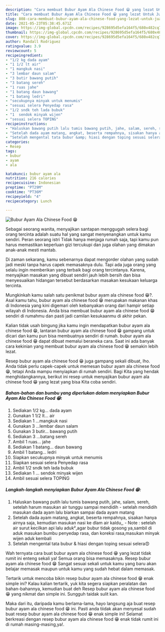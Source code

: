 ```yaml
---
description: "Cara membuat Bubur Ayam Ala Chinese Food 😁 yang lezat Untuk Jualan"
title: "Cara membuat Bubur Ayam Ala Chinese Food 😁 yang lezat Untuk Jualan"
slug: 808-cara-membuat-bubur-ayam-ala-chinese-food-yang-lezat-untuk-jualan
date: 2021-05-23T05:38:45.671Z
image: https://img-global.cpcdn.com/recipes/928695d5efa164f5/680x482cq70/bubur-ayam-ala-chinese-food-😁-foto-resep-utama.jpg
thumbnail: https://img-global.cpcdn.com/recipes/928695d5efa164f5/680x482cq70/bubur-ayam-ala-chinese-food-😁-foto-resep-utama.jpg
cover: https://img-global.cpcdn.com/recipes/928695d5efa164f5/680x482cq70/bubur-ayam-ala-chinese-food-😁-foto-resep-utama.jpg
author: Randall Rodriguez
ratingvalue: 3.9
reviewcount: 5
recipeingredient:
- "1/2 kg dada ayam"
- "1 1/2 lt air"
- "1 mangkuk nasi"
- "3 lembar daun salam"
- "3 butir bawang putih"
- "3 batang sereh"
- "1 ruas jahe"
- "1 batang daun bawang"
- "1 batang ledri"
- "secukupnya minyak untuk menumis"
- "sesuai selera Penyedap rasa"
- "1/2 sndk teh lada bubuk"
- "1  sendok minyak wijen"
- "sesuai selera TOPING"
recipeinstructions:
- "Haluskan bawang putih lalu tumis bawang putih, jahe, salam, sereh, setelah harum masukan air tunggu sampai mendidih setelah mendidih masukan dada ayam lalu biarkan sampai dada ayam matang"
- "Setelah dada ayam matang, angkat, beserta rempahnya, sisakan hanya airnya saja, kemudian masukan nasi ke dlam air kaldu,, Note : setelah air surut kecilkan api lalu aduk²,agar bubur tidak gosong ya,sambil di aduk masukan bumbu penyedap rasa, dan koreksi rasa,masukan minyak wijen aduk kembali"
- "Setelah mengental tata bubur &amp; hiasi dengan toping sesuai selera😍"
categories:
- Resep
tags:
- bubur
- ayam
- ala

katakunci: bubur ayam ala 
nutrition: 216 calories
recipecuisine: Indonesian
preptime: "PT29M"
cooktime: "PT36M"
recipeyield: "4"
recipecategory: Lunch

---
```



![Bubur Ayam Ala Chinese Food 😁](https://img-global.cpcdn.com/recipes/928695d5efa164f5/680x482cq70/bubur-ayam-ala-chinese-food-😁-foto-resep-utama.jpg)

Sebagai seorang wanita, menyajikan santapan menggugah selera bagi orang tercinta adalah suatu hal yang sangat menyenangkan untuk kamu sendiri. Peran seorang istri Tidak hanya menjaga rumah saja, tapi kamu pun harus memastikan keperluan gizi tercukupi dan juga olahan yang dimakan anak-anak mesti mantab.

Di zaman  sekarang, kamu sebenarnya dapat mengorder olahan yang sudah jadi meski tanpa harus capek memasaknya dulu. Tapi ada juga orang yang selalu ingin memberikan yang terbaik bagi orang tercintanya. Karena, menyajikan masakan yang dibuat sendiri jauh lebih bersih dan bisa menyesuaikan hidangan tersebut berdasarkan masakan kesukaan keluarga tercinta. 



Mungkinkah kamu salah satu penikmat bubur ayam ala chinese food 😁?. Asal kamu tahu, bubur ayam ala chinese food 😁 merupakan makanan khas di Indonesia yang kini digemari oleh kebanyakan orang dari hampir setiap wilayah di Indonesia. Anda bisa membuat bubur ayam ala chinese food 😁 sendiri di rumahmu dan pasti jadi camilan kesukaanmu di akhir pekan.

Kalian tidak usah bingung jika kamu ingin mendapatkan bubur ayam ala chinese food 😁, lantaran bubur ayam ala chinese food 😁 gampang untuk dicari dan kamu pun bisa membuatnya sendiri di rumah. bubur ayam ala chinese food 😁 dapat dibuat memalui beraneka cara. Saat ini ada banyak cara kekinian yang membuat bubur ayam ala chinese food 😁 semakin lebih lezat.

Resep bubur ayam ala chinese food 😁 juga gampang sekali dibuat, lho. Anda tidak perlu capek-capek untuk memesan bubur ayam ala chinese food 😁, tetapi Anda mampu menyiapkan di rumah sendiri. Bagi Kita yang hendak menghidangkannya, berikut ini resep untuk menyajikan bubur ayam ala chinese food 😁 yang lezat yang bisa Kita coba sendiri.

<!--inarticleads1-->

##### Bahan-bahan dan bumbu yang diperlukan dalam menyiapkan Bubur Ayam Ala Chinese Food 😁:

1. Sediakan 1/2 kg... dada ayam
1. Gunakan 1 1/2 lt... air
1. Sediakan 1 ...mangkuk nasi
1. Gunakan 3 ...lembar daun salam
1. Gunakan 3 butir... bawang putih
1. Sediakan 3 ...batang sereh
1. Ambil 1 ruas... jahe
1. Sediakan 1 batang... daun bawang
1. Ambil 1 batang... ledri
1. Siapkan secukupnya minyak untuk menumis
1. Siapkan sesuai selera Penyedap rasa
1. Ambil 1/2 sndk teh lada bubuk
1. Sediakan 1 ... sendok minyak wijen
1. Ambil sesuai selera TOPING




<!--inarticleads2-->

##### Langkah-langkah menyiapkan Bubur Ayam Ala Chinese Food 😁:

1. Haluskan bawang putih lalu tumis bawang putih, jahe, salam, sereh, setelah harum masukan air tunggu sampai mendidih - setelah mendidih masukan dada ayam lalu biarkan sampai dada ayam matang
1. Setelah dada ayam matang, angkat, beserta rempahnya, sisakan hanya airnya saja, kemudian masukan nasi ke dlam air kaldu,, - Note : setelah air surut kecilkan api lalu aduk²,agar bubur tidak gosong ya,sambil di aduk masukan bumbu penyedap rasa, dan koreksi rasa,masukan minyak wijen aduk kembali
1. Setelah mengental tata bubur &amp; hiasi dengan toping sesuai selera😍




Wah ternyata cara buat bubur ayam ala chinese food 😁 yang lezat tidak rumit ini enteng sekali ya! Semua orang bisa memasaknya. Resep bubur ayam ala chinese food 😁 Sangat sesuai sekali untuk kamu yang baru akan belajar memasak maupun untuk kamu yang sudah hebat dalam memasak.

Tertarik untuk mencoba bikin resep bubur ayam ala chinese food 😁 enak simple ini? Kalau kalian tertarik, yuk kita segera siapkan peralatan dan bahan-bahannya, kemudian buat deh Resep bubur ayam ala chinese food 😁 yang nikmat dan simple ini. Sungguh taidak sulit kan. 

Maka dari itu, daripada kamu berlama-lama, hayo langsung aja buat resep bubur ayam ala chinese food 😁 ini. Pasti anda tiidak akan menyesal sudah buat resep bubur ayam ala chinese food 😁 enak simple ini! Selamat berkreasi dengan resep bubur ayam ala chinese food 😁 enak tidak rumit ini di rumah masing-masing,ya!.

